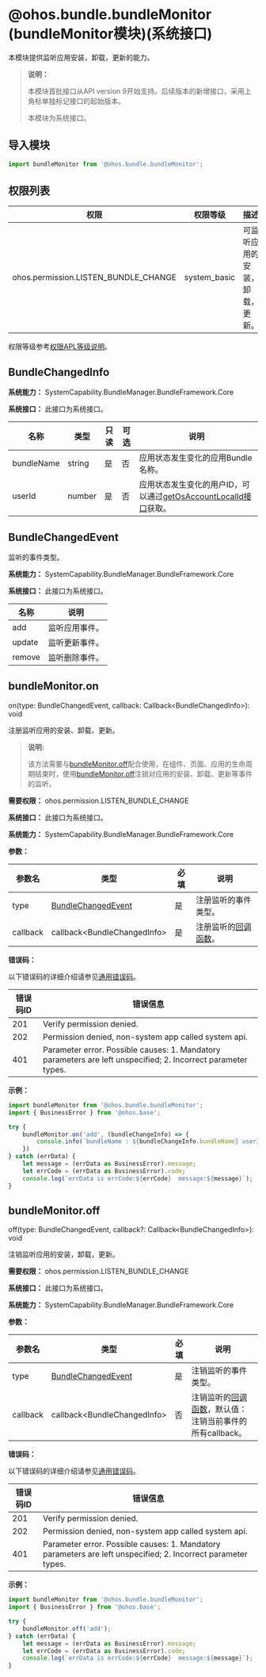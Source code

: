 # @ohos.bundle.bundleMonitor (bundleMonitor模块)(系统接口)

本模块提供监听应用安装，卸载，更新的能力。

> **说明：**
>
> 本模块首批接口从API version 9开始支持。后续版本的新增接口，采用上角标单独标记接口的起始版本。
>
> 本模块为系统接口。

## 导入模块

```ts
import bundleMonitor from '@ohos.bundle.bundleMonitor';
```

## 权限列表

| 权限                                 | 权限等级    | 描述                           |
| ------------------------------------ | ----------- | ------------------------------ |
| ohos.permission.LISTEN_BUNDLE_CHANGE | system_basic | 可监听应用的安装，卸载，更新。 |

权限等级参考[权限APL等级说明](../../security/AccessToken/app-permission-mgmt-overview.md#权限机制中的基本概念)。

## BundleChangedInfo

**系统能力：** SystemCapability.BundleManager.BundleFramework.Core

**系统接口：**  此接口为系统接口。

| 名称       | 类型   | 只读 | 可选 | 说明                       |
| ---------- | ------ | ---- | ---- | -------------------------- |
| bundleName | string | 是   | 否   | 应用状态发生变化的应用Bundle名称。 |
| userId     | number | 是   | 否   | 应用状态发生变化的用户ID，可以通过[getOsAccountLocalId接口](../apis-basic-services-kit/js-apis-osAccount.md#getosaccountlocalid9)获取。   |

## BundleChangedEvent

监听的事件类型。

**系统能力：** SystemCapability.BundleManager.BundleFramework.Core

**系统接口：**  此接口为系统接口。

| 名称       | 说明             |
| ---------- | --------------- |
| add        | 监听应用事件。   |
| update     | 监听更新事件。   |
| remove     | 监听删除事件。   |

## bundleMonitor.on

on(type: BundleChangedEvent, callback: Callback\<BundleChangedInfo>): void

注册监听应用的安装、卸载、更新。
>**说明:**
>
>该方法需要与[bundleMonitor.off](#bundlemonitoroff)配合使用，在组件、页面、应用的生命周期结束时，使用[bundleMonitor.off](#bundlemonitoroff)注销对应用的安装、卸载、更新等事件的监听。

**需要权限：** ohos.permission.LISTEN_BUNDLE_CHANGE

**系统接口：**  此接口为系统接口。

**系统能力：** SystemCapability.BundleManager.BundleFramework.Core

**参数：**

| 参数名                       | 类型     | 必填 | 说明               |
| ---------------------------- | -------- | ---- | ------------------ |
| type| [BundleChangedEvent](js-apis-bundleMonitor-sys.md#bundlechangedevent)| 是   | 注册监听的事件类型。 |
| callback | callback\<BundleChangedInfo>| 是   | 注册监听的[回调函数](../apis-basic-services-kit/js-apis-base.md#asynccallback)。 |

**错误码：**

以下错误码的详细介绍请参见[通用错误码](../errorcode-universal.md)。

| 错误码ID | 错误信息                            |
| -------- | --------------------------------------|
| 201 | Verify permission denied. |
| 202 | Permission denied, non-system app called system api. |
| 401 | Parameter error. Possible causes: 1. Mandatory parameters are left unspecified; 2. Incorrect parameter types.|

**示例：**

```ts
import bundleMonitor from '@ohos.bundle.bundleMonitor';
import { BusinessError } from '@ohos.base';

try {
    bundleMonitor.on('add', (bundleChangeInfo) => {
        console.info(`bundleName : ${bundleChangeInfo.bundleName} userId : ${bundleChangeInfo.userId}`);
	})
} catch (errData) {
    let message = (errData as BusinessError).message;
    let errCode = (errData as BusinessError).code;
    console.log(`errData is errCode:${errCode}  message:${message}`);
}
```

## bundleMonitor.off

off(type: BundleChangedEvent, callback?: Callback\<BundleChangedInfo>): void

注销监听应用的安装，卸载，更新。

**需要权限：** ohos.permission.LISTEN_BUNDLE_CHANGE

**系统接口：**  此接口为系统接口。

**系统能力：** SystemCapability.BundleManager.BundleFramework.Core

**参数：**

| 参数名                       | 类型     | 必填 | 说明                                                       |
| ---------------------------- | -------- | ---- | ---------------------------------------------------------- |
| type| [BundleChangedEvent](js-apis-bundleMonitor-sys.md#bundlechangedevent)| 是   | 注销监听的事件类型。                                         |
| callback | callback\<BundleChangedInfo>| 否   | 注销监听的[回调函数](../apis-basic-services-kit/js-apis-base.md#asynccallback)，默认值：注销当前事件的所有callback。 |

**错误码：**

以下错误码的详细介绍请参见[通用错误码](../errorcode-universal.md)。

| 错误码ID | 错误信息                            |
| -------- | --------------------------------------|
| 201 | Verify permission denied. |
| 202 | Permission denied, non-system app called system api. |
| 401 | Parameter error. Possible causes: 1. Mandatory parameters are left unspecified; 2. Incorrect parameter types.|

**示例：**

```ts
import bundleMonitor from '@ohos.bundle.bundleMonitor';
import { BusinessError } from '@ohos.base';

try {
    bundleMonitor.off('add');
} catch (errData) {
    let message = (errData as BusinessError).message;
    let errCode = (errData as BusinessError).code;
    console.log(`errData is errCode:${errCode}  message:${message}`);
}
```
